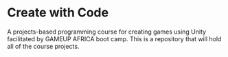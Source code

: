 # Create with Code

A projects-based programming course for creating games using Unity  facilitated by GAMEUP AFRICA boot camp. This is a repository that will hold all of the course projects.
